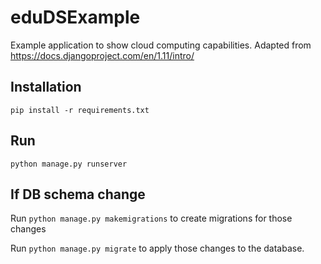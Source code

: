 # eduDSExample
Example application to show cloud computing capabilities. Adapted from https://docs.djangoproject.com/en/1.11/intro/
## Installation
```pip install -r requirements.txt```

## Run
```python manage.py runserver```

## If DB schema change
Run ```python manage.py makemigrations``` to create migrations for those changes

Run ```python manage.py migrate``` to apply those changes to the database.
